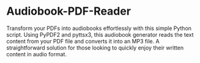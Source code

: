 # Audiobook-PDF-Reader
Transform your PDFs into audiobooks effortlessly with this simple Python script. Using PyPDF2 and pyttsx3, this audiobook generator reads the text content from your PDF file and converts it into an MP3 file. A straightforward solution for those looking to quickly enjoy their written content in audio format.
